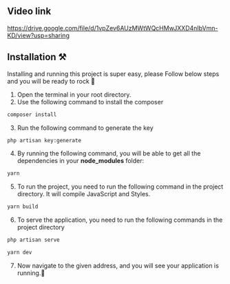 ## Video link
https://drive.google.com/file/d/1vpZev6AUzMWtWQcHMwJXXD4nIbVmn-KD/view?usp=sharing

## Installation ⚒️

Installing and running this project is super easy, please Follow below steps and you will be ready to rock 🤘

1. Open the terminal in your root directory.
2. Use the following command to install the composer

```bash
composer install
```

3. Run the following command to generate the key

```bash
php artisan key:generate
```

4. By running the following command, you will be able to get all the dependencies in your **node_modules** folder:

```bash
yarn
```

5. To run the project, you need to run the following command in the project directory. It will compile JavaScript and Styles.

```bash
yarn build
```

6. To serve the application, you need to run the following commands in the project directory

```bash
php artisan serve
```
```bash
yarn dev
```

7. Now navigate to the given address, and you will see your application is running.🥳
